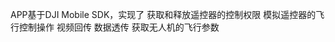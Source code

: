 APP基于DJI Mobile SDK，实现了
      获取和释放遥控器的控制权限
      模拟遥控器的飞行控制操作
      视频回传
      数据透传
      获取无人机的飞行参数
